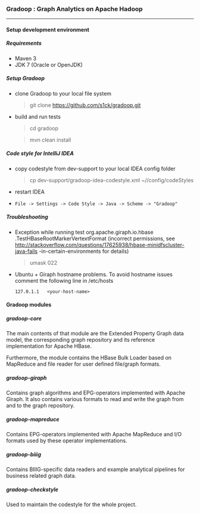 ### Gradoop : Graph Analytics on Apache Hadoop
***

#### Setup development environment

##### Requirements

* Maven 3
* JDK 7 (Oracle or OpenJDK)

##### Setup Gradoop

* clone Gradoop to your local file system

    > git clone https://github.com/s1ck/gradoop.git
    
* build and run tests

    > cd gradoop
    
    > mvn clean install

##### Code style for IntelliJ IDEA

* copy codestyle from dev-support to your local IDEA config folder

    > cp dev-support/gradoop-idea-codestyle.xml ~/<your IDEA folder>/config/codeStyles
    
* restart IDEA
* `File -> Settings -> Code Style -> Java -> Scheme -> "Gradoop"`

##### Troubleshooting

* Exception while running test org.apache.giraph.io.hbase
.TestHBaseRootMarkerVertextFormat (incorrect permissions, see
http://stackoverflow.com/questions/17625938/hbase-minidfscluster-java-fails
-in-certain-environments for details)

    > umask 022

* Ubuntu + Giraph hostname problems. To avoid hostname issues comment the
following line in /etc/hosts

    `127.0.1.1   <your-host-name>`

#### Gradoop modules

##### gradoop-core

The main contents of that module are the Extended Property Graph data
model, the corresponding graph repository and its reference implementation for
Apache HBase.

Furthermore, the module contains the HBase Bulk Loader based on MapReduce and
 file reader for user defined file/graph formats.

##### gradoop-giraph

Contains graph algorithms and EPG-operators implemented with Apache Giraph. It
also contains various formats to read and write the graph from and to the
graph repository.

##### gradoop-mapreduce

Contains EPG-operators implemented with Apache MapReduce and I/O formats used
 by these operator implementations.

##### gradoop-biiig

Contains BIIIG-specific data readers and example analytical pipelines for
business related graph data.

##### gradoop-checkstyle

Used to maintain the codestyle for the whole project.
    





